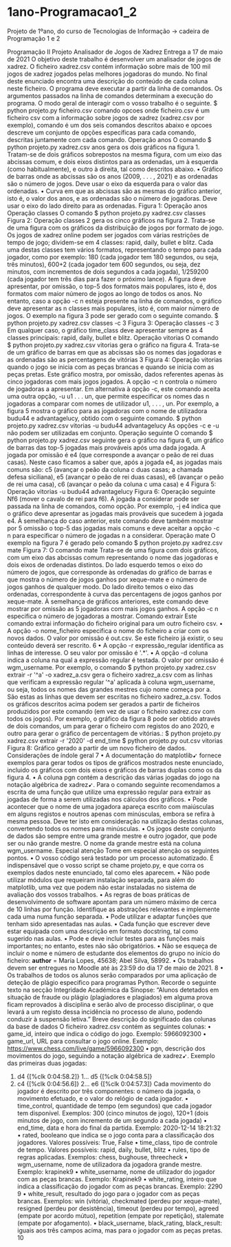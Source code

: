 # 1ano-Programacao1_2
Projeto de 1ºano, do curso de Tecnologias de Informação -> cadeira de Programação 1 e 2

Programação II
Projeto
Analisador de Jogos de Xadrez
Entrega a 17 de maio de 2021
O objetivo deste trabalho é desenvolver um analisador de jogos de xadrez. O
ficheiro xadrez.csv contém informação sobre mais de 100 mil jogos de
xadrez jogados pelas melhores jogadoras do mundo. No final deste enunciado
encontra uma descrição do conteúdo de cada coluna neste ficheiro.
O programa deve executar a partir da linha de comandos. Os argumentos
passados na linha de comandos determinam a execução do programa. O
modo geral de interagir com o vosso trabalho é o seguinte.
$ python projeto.py ficheiro.csv comando opcoes
onde ficheiro.csv é um ficheiro csv com a informação sobre jogos de
xadrez (xadrez.csv por exemplo), comando é um dos seis comandos
descritos abaixo e opcoes descreve um conjunto de opções específicas para
cada comando, descritas juntamente com cada comando.
Operação anos O comando
$ python projeto.py xadrez.csv anos
gera os dois gráficos na figura 1. Tratam-se de dois gráficos sobrepostos na
mesma figura, com um eixo das abcissas comum, e dois eixos distintos para as
ordenadas, um à esquerda (como habitualmente), e outro à direita, tal como
descritos abaixo.
• Gráfico de barras onde as abcissas são os anos (2009, . . . , 2021) e as
ordenadas são o número de jogos. Deve usar o eixo da esquerda para o
valor das ordenadas.
• Curva em que as abcissas são as mesmas do gráfico anterior, isto é, o
valor dos anos, e as ordenadas são o número de jogadoras. Deve usar o
eixo do lado direito para as ordenadas.
Figura 1: Operação anos
Operação classes O comando
$ python projeto.py xadrez.csv classes
Figura 2: Operação classes
2
gera os cinco gráficos na figura 2. Trata-se de uma figura com os gráficos da
distribuição de jogos por formato de jogo. Os jogos de xadrez online podem
ser jogados com várias restrições de tempo de jogo; dividem-se em 4 classes:
rapid, daily, bullet e blitz. Cada uma destas classes tem vários formatos,
representando o tempo para cada jogador, como por exemplo: 180 (cada
jogador tem 180 segundos, ou seja, três minutos), 600+2 (cada jogador tem
600 segundos, ou seja, dez minutos, com incrementos de dois segundos a cada
jogada), 1/259200 (cada jogador tem três dias para fazer o próximo lance).
A figura deve apresentar, por omissão, o top-5 dos formatos mais populares,
isto é, dos formatos com maior número de jogos ao longo de todos os anos.
No entanto, caso a opção -c n esteja presente na linha de comandos, o gráfico
deve apresentar as n classes mais populares, isto é, com maior número de
jogos. O exemplo na figura 3 pode ser gerado com o seguinte comando.
$ python projeto.py xadrez.csv classes -c 3
Figura 3: Operação classes -c 3
Em qualquer caso, o gráfico time_class deve apresentar sempre as 4 classes
principais: rapid, daily, bullet e blitz.
Operação vitorias O comando
$ python projeto.py xadrez.csv vitorias
gera o gráfico na figura 4. Trata-se de um gráfico de barras em que as abcissas
são os nomes das jogadoras e as ordenadas são as percentagens de vitórias
3
Figura 4: Operação vitorias
quando o jogo se inicia com as peças brancas e quando se inicia com as peças
pretas. Este gráfico mostra, por omissão, dados referentes apenas às cinco
jogadoras com mais jogos jogados. A opção -c n controla o número de
jogadoras a apresentar.
Em alternativa à opção -c, este comando aceita uma outra opção, -u u1 . . . un,
que permite especificar os nomes das n jogadoras a comparar com nomes de
utilizador u1, . . . , un. Por exemplo, a figura 5 mostra o gráfico para as
jogadoras com o nome de utilizadora budu44 e advantagelucy, obtido com o
seguinte comando.
$ python projeto.py xadrez.csv vitorias
-u budu44 advantagelucy
As opções -c e -u não podem ser utilizadas em conjunto.
Operação seguinte O comando
$ python projeto.py xadrez.csv seguinte
gera o gráfico na figura 6, um gráfico de barras das top-5 jogadas mais
prováveis após uma dada jogada. A jogada por omissão é e4 (que corresponde
a avançar o peão de rei duas casas). Neste caso ficamos a saber que, após a
jogada e4, as jogadas mais comuns são: c5 (avançar o peão da coluna c duas
casas; a chamada defesa siciliana), e5 (avançar o peão de rei duas casas), e6
(avançar o peão de rei uma casa), c6 (avançar o peão da coluna c uma casa) e
4
Figura 5: Operação vitorias -u budu44 advantagelucy
Figura 6: Operação seguinte
Nf6 (mover o cavalo de rei para f6). A jogada a considerar pode ser passada na
linha de comandos, como opção. Por exemplo, -j e4 indica que o gráfico
deve apresentar as jogadas mais prováveis que sucedem à jogada e4.
À semelhança do caso anterior, este comando deve também mostrar por
5
omissão o top-5 das jogadas mais comuns e deve aceitar a opção -c n para
especificar o número de jogadas n a considerar.
Operação mate O exemplo na figura 7 é gerado pelo comando
$ python projeto.py xadrez.csv mate
Figura 7: O comando mate
Trata-se de uma figura com dois gráficos, com um eixo das abcissas comum
representando o nome das jogadoras e dois eixos de ordenadas distintos. Do
lado esquerdo temos o eixo do número de jogos, que corresponde às
ordenadas do gráfico de barras e que mostra o número de jogos ganhos por
xeque-mate e o número de jogos ganhos de qualquer modo. Do lado direito
temos o eixo das ordenadas, correspondente à curva das percentagens de
jogos ganhos por xeque-mate.
À semelhança de gráficos anteriores, este comando deve mostrar por omissão
as 5 jogadoras com mais jogos ganhos. A opção -c n especifica o número de
jogadoras a mostrar.
Comando extrair Este comando extrai informação do ficheiro original
para um outro ficheiro csv.
• A opção -o nome_ficheiro especifica o nome do ficheiro a criar com os
novos dados. O valor por omissão é out.csv. Se este ficheiro já existir,
o seu conteúdo deverá ser rescrito.
6
• A opção -r expressão_regular identifica as linhas de interesse. O seu
valor por omissão é '.*'.
• A opção -d coluna indica a coluna na qual a expressão regular é testada.
O valor por omissão é wgm_username.
Por exemplo, o comando
$ python projeto.py xadrez.csv extrair -r '^a' -o xadrez_a.csv
gera o ficheiro xadrez_a.csv com as linhas que verificam a expressão
regular '^a' aplicada à coluna wgm_username, ou seja, todos os nomes das
grandes mestres cujo nome começa por a. São estas as linhas que devem ser
escritas no ficheiro xadrez_a.csv.
Todos os gráficos descritos acima podem ser gerados a partir de ficheiros
produzidos por este comando (em vez de usar o ficheiro xadrez.csv com
todos os jogos). Por exemplo, o gráfico da figura 8 pode ser obtido através de
dois comandos, um para gerar o ficheiro com registos do ano 2020, e outro
para gerar o gráfico de percentagem de vitórias.:
$ python projeto.py xadrez.csv extrair -r '2020' -d end_time
$ python projeto.py out.csv vitorias
Figura 8: Gráfico gerado a partir de um novo ficheiro de dados.
Considerações de índole geral
7
• A documentação do matplotlib➹ fornece exemplos para gerar todos os
tipos de gráficos mostrados neste enunciado, incluido os gráficos com
dois eixos e gráficos de barras duplas como os da figura 4.
• A coluna pgn contém a descrição das várias jogadas do jogo na notação
algébrica de xadrez➹. Para o comando seguinte recomendamos a
escrita de uma função que utilize uma expressão regular para extrair as
jogadas de forma a serem utilizadas nos cálculos dos gráficos.
• Pode acontecer que o nome de uma jogadora apareça escrito com
maiúsculas em alguns registos e noutros apenas com minúsculas,
embora se refira à mesma pessoa. Deve ter isto em consideração na
utilização destas colunas, convertendo todos os nomes para minúsculas.
• Os jogos deste conjunto de dados são sempre entre uma grande mestre e
outro jogador, que pode ser ou não grande mestre. O nome da grande
mestre está na coluna wgm_username.
Especial atenção Tome em especial atenção os seguintes pontos.
• O vosso código será testado por um processo automatizado. É
indispensável que o vosso script se chame projeto.py, e que corra os
exemplos dados neste enunciado, tal como eles aparecem.
• Não pode utilizar módulos que requeiram instalação separada, para
além do matplotlib, uma vez que podem não estar instaladas no
sistema de avaliação dos vossos trabalhos.
• As regras de boas práticas de desenvolvimento de software apontam
para um número máximo de cerca de 10 linhas por função. Identifique
as abstrações relevantes e implemente cada uma numa função separada.
• Pode utilizar e adaptar funções que tenham sido apresentadas nas aulas.
• Cada função que escrever deve estar equipada com uma descrição em
formato docstring, tal como sugerido nas aulas.
• Pode e deve incluir testes para as funções mais importantes; no entanto,
estes não são obrigatórios.
• Não se esqueça de incluir o nome e número de estudante dos elementos
do grupo no início do ficheiro:
__author__ = Maria Lopes, 45638; Abel Silva, 58992.
• Os trabalhos devem ser entregues no Moodle até às 23:59 do dia 17 de
maio de 2021.
8
• Os trabalhos de todos os alunos serão comparados por uma aplicação de
deteção de plágio especifico para programas Python. Recorde o seguinte
texto na secção Integridade Académica da Sinopse:
“Alunos detetados em situação de fraude ou plágio (plagiadores e
plagiados) em alguma prova ficam reprovados à disciplina e serão alvo
de processo disciplinar, o que levará a um registo dessa incidência no
processo de aluno, podendo conduzir à suspensão letiva.”
Breve descrição do significado das colunas da base de dados O ficheiro
xadrez.csv contém as seguintes colunas:
• game_id, inteiro que indica o código do jogo. Exemplo: 5966092300
• game_url, URL para consultar o jogo online. Exemplo:
https://www.chess.com/live/game/5966092300
• pgn, descrição dos movimentos do jogo, seguindo a notação algébrica
de xadrez➹. Exemplo das primeiras duas jogadas:
1. d4 {[%clk 0:04:58.2]} 1... d5 {[%clk 0:04:58.5]}
2. c4 {[%clk 0:04:56.6]} 2... e6 {[%clk 0:04:57.3]}
Cada movimento do jogador é descrito por três componentes: o número
da jogada, o movimento efetuado, e o valor do relógio de cada jogador.
• time_control, quantidade de tempo (em segundos) que cada jogador
tem disponível. Exemplos: 300 (cinco minutos de jogo), 120+1 (dois
minutos de jogo, com incremento de um segundo a cada jogada)
• end_time, data e hora do final da partida. Exemplo:
2020-12-14 18:21:32
• rated, booleano que indica se o jogo conta para a classificação dos
jogadores. Valores possíveis: True, False
• time_class, tipo de controle de tempo. Valores possíveis: rapid,
daily, bullet, blitz
• rules, tipo de regras aplicadas. Exemplos: chess, bughouse,
threecheck
• wgm_username, nome de utilizadora da jogadora grande mestre.
Exemplo: krapinek9
• white_username, nome de utilizador do jogador com as peças
brancas. Exemplo: Krapinek9
• white_rating, inteiro que indica a classificação do jogador com as
peças brancas. Exemplo: 2290
9
• white_result, resultado do jogo para o jogador com as peças brancas.
Exemplos: win (vitória), checkmated (perdeu por xeque-mate),
resigned (perdeu por desistência), timeout (perdeu por tempo),
agreed (empate por acordo mútuo), repetition (empate por
repetição), stalemate (empate por afogamento).
• black_username, black_rating, black_result: iguais aos três
campos acima, mas para o jogador com as peças pretas.
10

